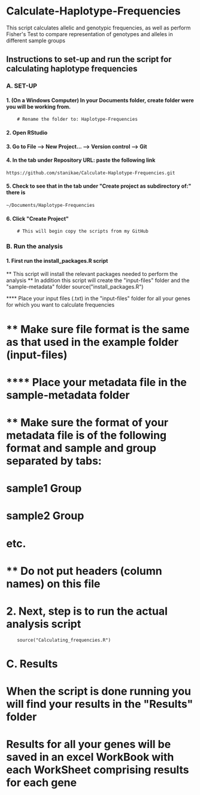 # Calculate-Haplotype-Frequencies
This script calculates allelic and genotypic frequencies, as well as perform Fisher's Test to compare representation of genotypes and alleles in different sample groups

## Instructions to set-up and run the script for calculating haplotype frequencies

### A. SET-UP
#### 1. (On a Windows Computer) In your Documents folder, create folder were you will be working from.
		# Rename the folder to: Haplotype-Frequencies
		
#### 2. Open RStudio

#### 3. Go to File --> New Project... --> Version control --> Git

#### 4. In the tab under Repository URL: paste the following link
````
https://github.com/stanikae/Calculate-Haplotype-Frequencies.git
````
#### 5. Check to see that in the tab under "Create project as subdirectory of:" there is
``
~/Documents/Haplotype-Frequencies
``		
#### 6. Click "Create Project"
		# This will begin copy the scripts from my GitHub
		
### B. Run the analysis
#### 1. First run the install_packages.R script
** This script will install the relevant packages needed to perform the analysis
** In addition this script will create the "input-files" folder and the "sample-metadata" folder
		source("install_packages.R")
		
 **** Place your input files (.txt) in the "input-files" folder for all your genes for which you want to calculate frequencies
#       ** Make sure file format is the same as that used in the example folder (input-files)
# **** Place your metadata file in the sample-metadata folder
# 		** Make sure the format of your metadata file is of the following format and sample and group separated by tabs:
# 			sample1	Group
#			sample2	Group
#			etc.
#		** Do not put headers (column names) on this file

# 2. Next, step is to run the actual analysis script
		source("Calculating_frequencies.R")
		
# C. Results
# When the script is done running you will find your results in the "Results" folder
# Results for all your genes will be saved in an excel WorkBook with each WorkSheet comprising results for each gene
